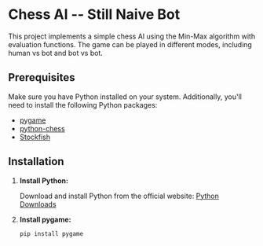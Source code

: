 # Chess AI -- Still Naive Bot

This project implements a simple chess AI using the Min-Max algorithm with evaluation functions. The game can be played in different modes, including human vs bot and bot vs bot.

## Prerequisites

Make sure you have Python installed on your system. Additionally, you'll need to install the following Python packages:

- [pygame](https://www.pygame.org/)
- [python-chess](https://python-chess.readthedocs.io/)
- [Stockfish](https://stockfishchess.org/)

## Installation

1. **Install Python:**

   Download and install Python from the official website: [Python Downloads](https://www.python.org/downloads/)

2. **Install pygame:**

   ```bash
   pip install pygame
